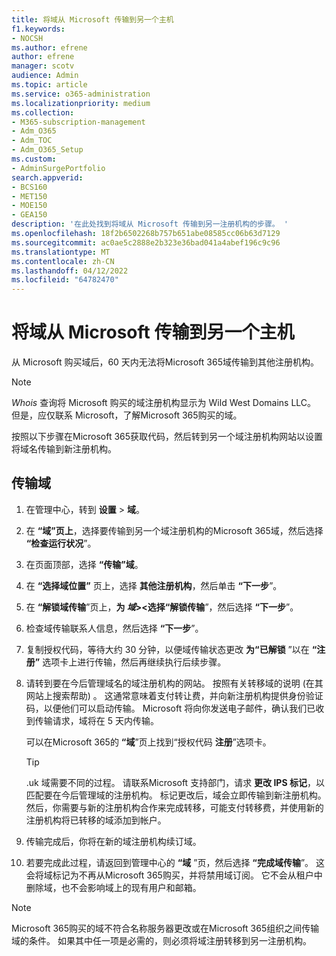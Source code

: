 ```yaml
---
title: 将域从 Microsoft 传输到另一个主机
f1.keywords:
- NOCSH
ms.author: efrene
author: efrene
manager: scotv
audience: Admin
ms.topic: article
ms.service: o365-administration
ms.localizationpriority: medium
ms.collection:
- M365-subscription-management
- Adm_O365
- Adm_TOC
- Adm_O365_Setup
ms.custom:
- AdminSurgePortfolio
search.appverid:
- BCS160
- MET150
- MOE150
- GEA150
description: '在此处找到将域从 Microsoft 传输到另一注册机构的步骤。 '
ms.openlocfilehash: 18f2b6502268b757b651abe08585cc06b63d7129
ms.sourcegitcommit: ac0ae5c2888e2b323e36bad041a4abef196c9c96
ms.translationtype: MT
ms.contentlocale: zh-CN
ms.lasthandoff: 04/12/2022
ms.locfileid: "64782470"
---
```

# <a name="transfer-a-domain-from-microsoft-to-another-host"></a>将域从 Microsoft 传输到另一个主机

从 Microsoft 购买域后，60 天内无法将Microsoft 365域传输到其他注册机构。

> [!NOTE]
> _Whois_ 查询将 Microsoft 购买的域注册机构显示为 Wild West Domains LLC。 但是，应仅联系 Microsoft，了解Microsoft 365购买的域。

按照以下步骤在Microsoft 365获取代码，然后转到另一个域注册机构网站以设置将域名传输到新注册机构。

## <a name="transfer-a-domain"></a>传输域

1. 在管理中心，转到 **设置** \> **域**。

2. 在 **“域”页上**，选择要传输到另一个域注册机构的Microsoft 365域，然后选择 **“检查运行状况**”。

3. 在页面顶部，选择 **“传输”域**。

4. 在 **“选择域位置”** 页上，选择 **其他注册机构**，然后单击 **“下一步**”。

5. 在 **“解锁域传输**”页上，**为 _域_><选择“解锁传输**”，然后选择 **“下一步**”。

6. 检查域传输联系人信息，然后选择 **“下一步**”。

7. 复制授权代码，等待大约 30 分钟，以便域传输状态更改 **为“已解锁** ”以在 **“注册”** 选项卡上进行传输，然后再继续执行后续步骤。

8. 请转到要在今后管理域名的域注册机构的网站。 按照有关转移域的说明 (在其网站上搜索帮助) 。 这通常意味着支付转让费，并向新注册机构提供身份验证码，以便他们可以启动传输。 Microsoft 将向你发送电子邮件，确认我们已收到传输请求，域将在 5 天内传输。

    可以在Microsoft 365的 **“域**”页上找到“授权代码 **注册**”选项卡。

    > [!TIP]
    > .uk 域需要不同的过程。 请联系Microsoft 支持部门，请求 **更改 IPS 标记**，以匹配要在今后管理域的注册机构。 标记更改后，域会立即传输到新注册机构。 然后，你需要与新的注册机构合作来完成转移，可能支付转移费，并使用新的注册机构将已转移的域添加到帐户。

9. 传输完成后，你将在新的域注册机构续订域。

10. 若要完成此过程，请返回到管理中心的 **“域** ”页，然后选择 **“完成域传输**”。 这会将域标记为不再从Microsoft 365购买，并将禁用域订阅。 它不会从租户中删除域，也不会影响域上的现有用户和邮箱。

> [!NOTE]
> Microsoft 365购买的域不符合名称服务器更改或在Microsoft 365组织之间传输域的条件。 如果其中任一项是必需的，则必须将域注册转移到另一注册机构。
